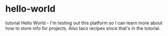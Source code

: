 # hello-world
tutorial
Hello World - I'm testing out this platform so I can learn more about how to store info for projects.
Also taco recipes since that's in the tutorial.

